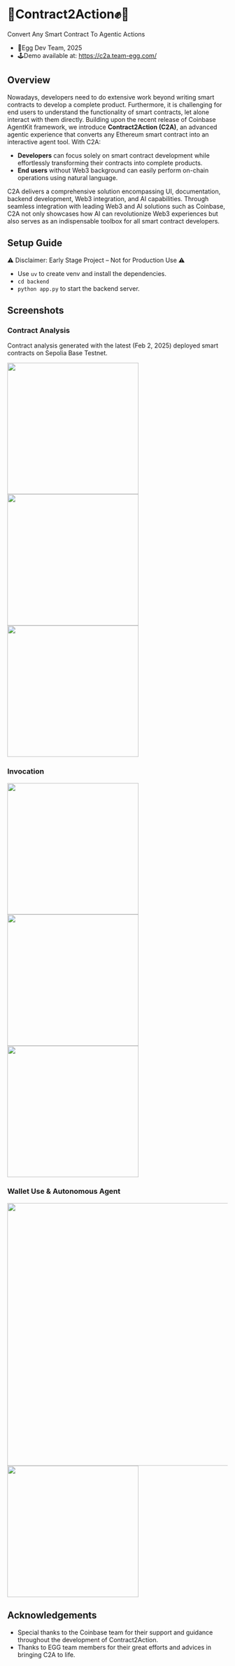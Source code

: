 # 📃Contract2Action✊🤖

Convert Any Smart Contract To Agentic Actions

- 🍳Egg Dev Team, 2025
- 🕹️Demo available at: https://c2a.team-egg.com/ 

## Overview

Nowadays, developers need to do extensive work beyond writing smart contracts to develop a complete product. Furthermore, it is challenging for end users to understand the functionality of smart contracts, let alone interact with them directly. Building upon the recent release of Coinbase AgentKit framework, we introduce **Contract2Action (C2A)**, an advanced agentic experience that converts any Ethereum smart contract into an interactive agent tool. With C2A:
- **Developers** can focus solely on smart contract development while effortlessly transforming their contracts into complete products. 
- **End users** without Web3 background can easily perform on-chain operations using natural language. 

C2A delivers a comprehensive solution encompassing UI, documentation, backend development, Web3 integration, and AI capabilities. Through seamless integration with leading Web3 and AI solutions such as Coinbase, C2A not only showcases how AI can revolutionize Web3 experiences but also serves as an indispensable toolbox for all smart contract developers.

## Setup Guide

⚠️ Disclaimer: Early Stage Project – Not for Production Use ⚠️

- Use `uv` to create venv and install the dependencies.
- `cd backend`
- `python app.py` to start the backend server.

## Screenshots

### Contract Analysis

Contract analysis generated with the latest (Feb 2, 2025) deployed smart contracts on Sepolia Base Testnet. 

<img src="https://github.com/user-attachments/assets/259ccfe4-4ad2-47fa-a6b4-ec0c11bbd811" width="300">
<img src="https://github.com/user-attachments/assets/fc40f701-d58d-4eaf-9dd0-4dcc68f05722" width="300">
<img src="https://github.com/user-attachments/assets/f471682f-88f3-4019-80da-90526940ca87" width="300">

### Invocation

<img src="https://github.com/user-attachments/assets/e3bd002f-5229-4c79-9d42-a225e8f685ee" width="300">
<img src="https://github.com/user-attachments/assets/f4a9c487-0676-46e6-9666-1addc90ce02f" width="300">
<img src="https://github.com/user-attachments/assets/40573ff4-2092-47e2-92b0-246462968c53" width="300">

### Wallet Use & Autonomous Agent

<img src="https://github.com/user-attachments/assets/cdb128dc-3c32-4fa1-bb45-bce1f9b71d94" width="600">
<img src="https://github.com/user-attachments/assets/562ab0f5-169b-48dd-8426-575ab6b74cfc" width="300">


## Acknowledgements

- Special thanks to the Coinbase team for their support and guidance throughout the development of Contract2Action.
- Thanks to EGG team members for their great efforts and advices in bringing C2A to life.
